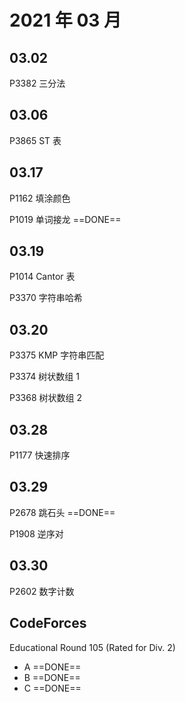 # 2021 年 03 月

## 03.02

P3382 三分法

## 03.06

P3865 ST 表

## 03.17

P1162 填涂颜色

P1019 单词接龙 ==DONE==

## 03.19

P1014 Cantor 表

P3370 字符串哈希

## 03.20

P3375 KMP 字符串匹配

P3374 树状数组 1

P3368 树状数组 2

## 03.28

P1177 快速排序

## 03.29

P2678 跳石头 ==DONE==

P1908 逆序对

## 03.30

P2602 数字计数

## CodeForces

Educational Round 105 (Rated for Div. 2)

- A  ==DONE==
- B  ==DONE==
- C  ==DONE==
